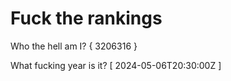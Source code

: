 # Fuck the rankings

Who the hell am I?
{ 3206316 }

What fucking year is it?
[ 2024-05-06T20:30:00Z ]
